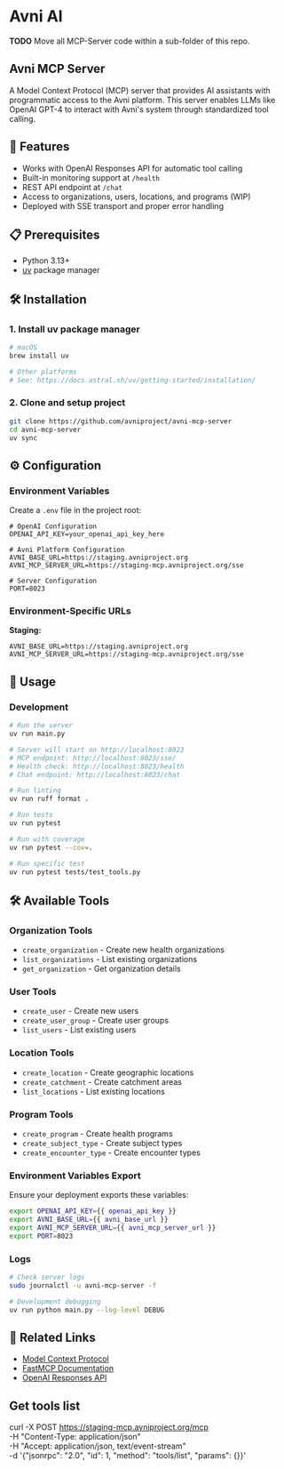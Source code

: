 # Avni AI

**TODO** Move all MCP-Server code within a sub-folder of this repo.


## Avni MCP Server

A Model Context Protocol (MCP) server that provides AI assistants with programmatic access to the Avni platform. This server enables LLMs like OpenAI GPT-4 to interact with Avni's system through standardized tool calling.

## 🚀 Features

- Works with OpenAI Responses API for automatic tool calling
- Built-in monitoring support at `/health`
- REST API endpoint at `/chat`
- Access to organizations, users, locations, and programs (WIP)
- Deployed with SSE transport and proper error handling

## 📋 Prerequisites

- Python 3.13+
- [uv](https://docs.astral.sh/uv/) package manager

## 🛠️ Installation

### 1. Install uv package manager

```bash
# macOS
brew install uv

# Other platforms
# See: https://docs.astral.sh/uv/getting-started/installation/
```

### 2. Clone and setup project

```bash
git clone https://github.com/avniproject/avni-mcp-server
cd avni-mcp-server
uv sync
```

## ⚙️ Configuration

### Environment Variables

Create a `.env` file in the project root:

```env
# OpenAI Configuration
OPENAI_API_KEY=your_openai_api_key_here

# Avni Platform Configuration  
AVNI_BASE_URL=https://staging.avniproject.org
AVNI_MCP_SERVER_URL=https://staging-mcp.avniproject.org/sse

# Server Configuration
PORT=8023
```

### Environment-Specific URLs

**Staging:**
```env
AVNI_BASE_URL=https://staging.avniproject.org
AVNI_MCP_SERVER_URL=https://staging-mcp.avniproject.org/sse
```

## 🚀 Usage

### Development

```bash
# Run the server
uv run main.py

# Server will start on http://localhost:8023
# MCP endpoint: http://localhost:8023/sse/
# Health check: http://localhost:8023/health
# Chat endpoint: http://localhost:8023/chat
```

```bash
# Run linting
uv run ruff format .

# Run tests
uv run pytest

# Run with coverage
uv run pytest --cov=.

# Run specific test
uv run pytest tests/test_tools.py
```

## 🛠️ Available Tools

### Organization Tools
- `create_organization` - Create new health organizations
- `list_organizations` - List existing organizations
- `get_organization` - Get organization details

### User Tools  
- `create_user` - Create new users
- `create_user_group` - Create user groups
- `list_users` - List existing users

### Location Tools
- `create_location` - Create geographic locations
- `create_catchment` - Create catchment areas
- `list_locations` - List existing locations

### Program Tools
- `create_program` - Create health programs
- `create_subject_type` - Create subject types
- `create_encounter_type` - Create encounter types

### Environment Variables Export

Ensure your deployment exports these variables:

```bash
export OPENAI_API_KEY={{ openai_api_key }}
export AVNI_BASE_URL={{ avni_base_url }}
export AVNI_MCP_SERVER_URL={{ avni_mcp_server_url }}
export PORT=8023
```

### Logs

```bash
# Check server logs
sudo journalctl -u avni-mcp-server -f

# Development debugging
uv run python main.py --log-level DEBUG
```

## 🔗 Related Links
- [Model Context Protocol](https://modelcontextprotocol.io/)
- [FastMCP Documentation](https://gofastmcp.com/)
- [OpenAI Responses API](https://platform.openai.com/docs/api-reference/responses)

## Get tools list

curl -X POST https://staging-mcp.avniproject.org/mcp \
-H "Content-Type: application/json" \
-H "Accept: application/json, text/event-stream" \
-d '{"jsonrpc": "2.0", "id": 1, "method": "tools/list", "params": {}}'
